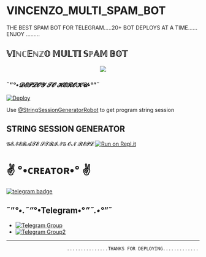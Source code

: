 # VINCENZO_MULTI_SPAM_BOT
THE BEST SPAM BOT FOR TELEGRAM.....20+ BOT DEPLOYS AT A TIME...... ENJOY .........
<h2 align="centre"> 𝕍𝕀ℕℂ𝔼ℕℤ𝕆 𝕄𝕌𝕃𝕋𝕀 𝕊ℙ𝔸𝕄 𝔹𝕆𝕋 </h2>

<p align="center">
  <img src="https://telegra.ph/file/744ec1f5f15768fd3cc0b.jpg">


### ˜”*°•𝓓𝓔𝓟𝓛𝓞𝓨 𝓣𝓞 𝓗𝓔𝓡𝓞𝓚𝓤•°*”˜</h4>

[![Deploy](https://www.herokucdn.com/deploy/button.svg)](https://heroku.com/deploy?template=https://github.com/vincenzo-op/VINCENZO_MULTI_SPAM_BOT)

Use [@StringSessionGeneratorRobot](https://t.me/StringSessionGeneratorRobot) to get program string session

## STRING SESSION GENERATOR</h4>

𝓖𝓔𝓝𝓔𝓡𝓐𝓣𝓔           𝓢𝓣𝓡𝓘𝓝𝓖              𝓞𝓝             𝓡𝓔𝓟𝓛     [![Run on Repl.it](https://repl.it/badge/github/vincenzo-op/VINCENZO_MULTI_SPAM_BOT)](https://replit.com/@vincenzo-op/VINCENZOMULTISPAMBOT?V=1)


# ✌️ °•ᴄʀᴇᴀᴛᴏʀ•° ✌️
[![telegram badge](https://img.shields.io/badge/Vincenzo-30302f?style=for-the-badge&logo=telegram)](https://t.me/koii_nhi_apnaa)

## ˜”*°•.˜”*°•Telegram•°*”˜.•°*”˜
- [![Telegram Group](https://img.shields.io/badge/Telegram-Group-brightgreen)](https://t.me/hamaari_paltan)
- [![Telegram Group2](https://img.shields.io/badge/Telegram-Group-brightyellow)](https://t.me/our_SECRET_SOCIETY)




-----------------------------------------------------------------------------------------------------------------------------------------------------------------------------------
                          ...............THANKS FOR DEPLOYING.............
